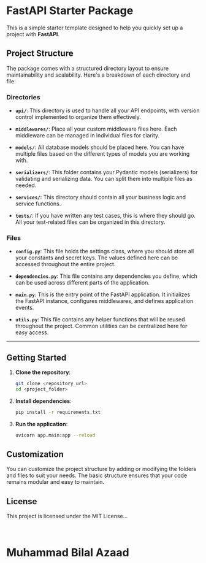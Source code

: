 # FastAPI Starter Package

This is a simple starter template designed to help you quickly set up a project with **FastAPI**.

## Project Structure

The package comes with a structured directory layout to ensure maintainability and scalability. Here's a breakdown of each directory and file:

### Directories

- **`api/`**: This directory is used to handle all your API endpoints, with version control implemented to organize them effectively.
  
- **`middlewares/`**: Place all your custom middleware files here. Each middleware can be managed in individual files for clarity.
  
- **`models/`**: All database models should be placed here. You can have multiple files based on the different types of models you are working with.

- **`serializers/`**: This folder contains your Pydantic models (serializers) for validating and serializing data. You can split them into multiple files as needed.

- **`services/`**: This directory should contain all your business logic and service functions.

- **`tests/`**: If you have written any test cases, this is where they should go. All your test-related files can be organized in this directory.

### Files

- **`config.py`**: This file holds the settings class, where you should store all your constants and secret keys. The values defined here can be accessed throughout the entire project.

- **`dependencies.py`**: This file contains any dependencies you define, which can be used across different parts of the application.

- **`main.py`**: This is the entry point of the FastAPI application. It initializes the FastAPI instance, configures middlewares, and defines application events.

- **`utils.py`**: This file contains any helper functions that will be reused throughout the project. Common utilities can be centralized here for easy access.

---

## Getting Started

1. **Clone the repository**:
   ```bash
   git clone <repository_url>
   cd <project_folder>
   ```

2. **Install dependencies**:
    ```bash
    pip install -r requirements.txt
    ```

3. **Run the application**:
    ```bash
    uvicorn app.main:app --reload
    ```

## Customization
You can customize the project structure by adding or modifying the folders and files to suit your needs. The basic structure ensures that your code remains modular and easy to maintain.

## License
This project is licensed under the MIT License...

<br/>

# Muhammad Bilal Azaad
